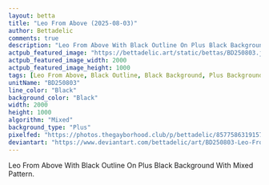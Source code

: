 ```yaml
---
layout: betta
title: "Leo From Above (2025-08-03)"
author: Bettadelic
comments: true
description: "Leo From Above With Black Outline On Plus Black Background With Mixed Pattern."
actpub_featured_image: "https://bettadelic.art/static/bettas/BD250803.jpg"
actpub_featured_image_width: 2000
actpub_featured_image_height: 1000
tags: [Leo From Above, Black Outline, Black Background, Plus Background Pattern, Mixed Pattern, August 2025]
unitName: "BD250803"
line_color: "Black"
background_color: "Black"
width: 2000
height: 1000
algorithm: "Mixed"
background_type: "Plus"
pixelfed: "https://photos.thegayborhood.club/p/bettadelic/857758631915791876"
deviantart: "https://www.deviantart.com/bettadelic/art/BD250803-Leo-From-Above-2025-08-03-1226014526"
---
```


Leo From Above With Black Outline On Plus Black Background With Mixed Pattern.
